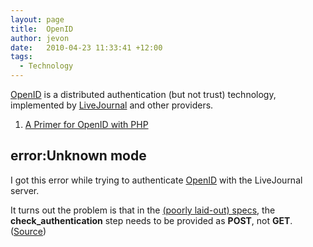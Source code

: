 ```yaml
---
layout: page
title:  OpenID
author: jevon
date:   2010-04-23 11:33:41 +12:00
tags:
  - Technology
---
```


<a href="http://openid.net">OpenID</a> is a distributed authentication (but not trust) technology, implemented by <a href="http://www.livejournal.com">LiveJournal</a> and other providers.

1. <a href="http://dev.aol.com/article/2007/openid_primer_for_php">A Primer for OpenID with PHP</a>

## error:Unknown mode
I got this error while trying to authenticate [OpenID](openid.md) with the LiveJournal server.

It turns out the problem is that in the <a href="http://openid.net/specs/openid-authentication-1_1.html#mode_check_authentication">(poorly laid-out) specs</a>, the **check_authentication** step needs to be provided as **POST**, not **GET**. (<a href="http://groups.google.com/group/joid-dev/msg/069f1fc4b00a692c">Source</a>)
